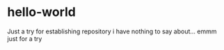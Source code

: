 # hello-world
Just a try for establishing repository
i have nothing to say about... emmm just for a try
